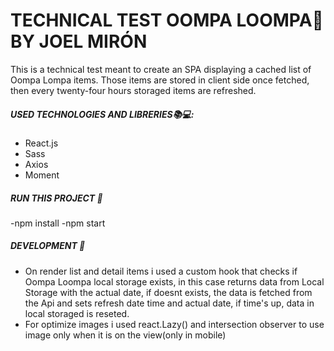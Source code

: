 # TECHNICAL TEST OOMPA LOOMPA🍫 BY JOEL MIRÓN 
This is a technical test meant to create an SPA displaying a cached list of Oompa Lompa items.
Those items are stored in client side once fetched, then every twenty-four hours storaged items are refreshed.

##### USED TECHNOLOGIES AND LIBRERIES📚💻:

- React.js
- Sass
- Axios
- Moment


##### RUN THIS PROJECT 🚀

-npm install
-npm start 


##### DEVELOPMENT 📝
- On render list and detail items i used a custom hook that checks if Oompa Loompa local storage exists,
in this case returns data from Local Storage with the actual date, if doesnt exists,  the data is fetched
from the Api and sets refresh date time and actual date, if time's up, data in local storaged is reseted.
- For optimize images i used react.Lazy() and intersection observer to use image only when it is on the view(only in mobile)




